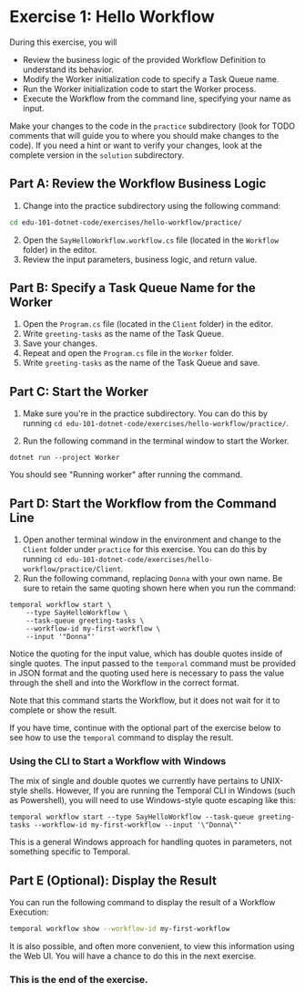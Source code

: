 # Exercise 1: Hello Workflow

During this exercise, you will

- Review the business logic of the provided Workflow Definition to understand its behavior.
- Modify the Worker initialization code to specify a Task Queue name.
- Run the Worker initialization code to start the Worker process.
- Execute the Workflow from the command line, specifying your name as input.

Make your changes to the code in the `practice` subdirectory (look for TODO
comments that will guide you to where you should make changes to the code).
If you need a hint or want to verify your changes, look at the complete version
in the `solution` subdirectory.

## Part A: Review the Workflow Business Logic

1. Change into the practice subdirectory using the following command:

```bash
cd edu-101-dotnet-code/exercises/hello-workflow/practice/
```

2. Open the `SayHelloWorkflow.workflow.cs` file (located in the `Workflow` folder)
   in the editor.
3. Review the input parameters, business logic, and return value.

## Part B: Specify a Task Queue Name for the Worker

1. Open the `Program.cs` file (located in the `Client` folder) in the editor.
2. Write `greeting-tasks` as the name of the Task Queue.
3. Save your changes.
4. Repeat and open the `Program.cs` file in the `Worker` folder.
5. Write `greeting-tasks` as the name of the Task Queue and save.

## Part C: Start the Worker

1. Make sure you're in the practice subdirectory. You can do this by
   running `cd edu-101-dotnet-code/exercises/hello-workflow/practice/`.

2. Run the following command in the terminal window to start the Worker.

```
dotnet run --project Worker
```

You should see "Running worker" after running the command.

## Part D: Start the Workflow from the Command Line

1. Open another terminal window in the environment and change to the
   `Client` folder under `practice` for this exercise. You can do this by
   running `cd edu-101-dotnet-code/exercises/hello-workflow/practice/Client`.
2. Run the following command, replacing `Donna` with your own name.
   Be sure to retain the same quoting shown here when you run the command:

```
temporal workflow start \
    --type SayHelloWorkflow \
    --task-queue greeting-tasks \
    --workflow-id my-first-workflow \
    --input '"Donna"'
```

Notice the quoting for the input value, which has double quotes inside of single quotes. The input passed to the `temporal` command must be provided in JSON format and the quoting used here is necessary to pass the value through the shell and into the Workflow in the correct format.

Note that this command starts the Workflow, but it does not wait for
it to complete or show the result.

If you have time, continue with the optional part of the exercise
below to see how to use the `temporal` command to display the result.

### Using the CLI to Start a Workflow with Windows

The mix of single and double quotes we currently have pertains to UNIX-style shells. However, If you are running the Temporal CLI in Windows (such as Powershell), you will need to use Windows-style quote escaping like this:

```
temporal workflow start --type SayHelloWorkflow --task-queue greeting-tasks --workflow-id my-first-workflow --input '\"Donna\"'
```

This is a general Windows approach for handling quotes in parameters, not something specific to Temporal.

## Part E (Optional): Display the Result

You can run the following command to display the result of a Workflow Execution:

```bash
temporal workflow show --workflow-id my-first-workflow
```

It is also possible, and often more convenient, to view this information using
the Web UI. You will have a chance to do this in the next exercise.

### This is the end of the exercise.
